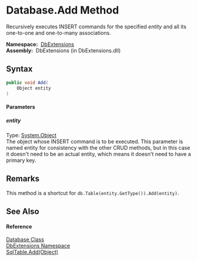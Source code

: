 Database.Add Method
===================
Recursively executes INSERT commands for the specified *entity* and all its one-to-one and one-to-many associations.

  **Namespace:**  [DbExtensions][1]  
  **Assembly:**  DbExtensions (in DbExtensions.dll)

Syntax
------

```csharp
public void Add(
	Object entity
)
```

#### Parameters

##### *entity*
Type: [System.Object][2]  
 The object whose INSERT command is to be executed. This parameter is named entity for consistency with the other CRUD methods, but in this case it doesn't need to be an actual entity, which means it doesn't need to have a primary key.


Remarks
-------
This method is a shortcut for `db.Table(entity.GetType()).Add(entity)`.

See Also
--------

#### Reference
[Database Class][3]  
[DbExtensions Namespace][1]  
[SqlTable.Add(Object)][4]  

[1]: ../README.md
[2]: http://msdn.microsoft.com/en-us/library/e5kfa45b
[3]: README.md
[4]: ../SqlTable/Add.md